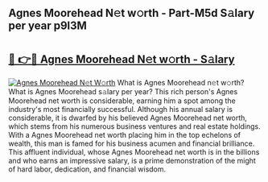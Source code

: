 ## Agnes Moorehead N𝚎t w𝚘rth - Part-M5d S𝚊lary per year p9l3M

# <h2><a href="http://gc4kmjy.nevu.top/?p=Agnes+Moorehead">🔗 👉🔴 Agnes Moorehead N𝚎t w𝚘rth - S𝚊lary</a></h2>

[![Agnes Moorehead N𝚎t W𝚘rth](https://i.imgur.com/Oavwk0R.jpeg)](http://gc4kmjy.nevu.top/?p=Agnes+Moorehead)
What is Agnes Moorehead n𝚎t w𝚘rth? What is Agnes Moorehead s𝚊lary per year?
This rich person's Agnes Moorehead net worth is considerable, earning him a spot among the industry's most financially successful. Although his annual salary is considerable, it is dwarfed by his believed Agnes Moorehead net worth, which stems from his numerous business ventures and real estate holdings. With a Agnes Moorehead net worth placing him in the top echelons of wealth, this man is famed for his business acumen and financial brilliance. This affluent individual, whose Agnes Moorehead net worth is in the billions and who earns an impressive salary, is a prime demonstration of the might of hard labor, dedication, and financial wisdom.

